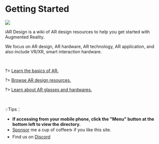 # Getting Started

![](../assets/logo_branding.png)


iAR Design is a wiki of AR design resources to help you get started with Augmented Reality.

We focus on AR design, AR hardware, AR technology, AR application, and also include VR/XR, smart interaction hardware.

<br>


?> [Learn the basics of AR.](intro-ar)

?> [Browse AR design resources.](resources) 

?> [Learn about AR glasses and hardwares.](devices)

<br>

💡Tips：
- **If accessing from your mobile phone, click the "Menu" button at the bottom left to view the directory.**
- [Sponsor](donate) me a cup of coffee☕️ if you like this site.
- Find us on [Discord](https://discord.gg/BSMTq3Kmas)






